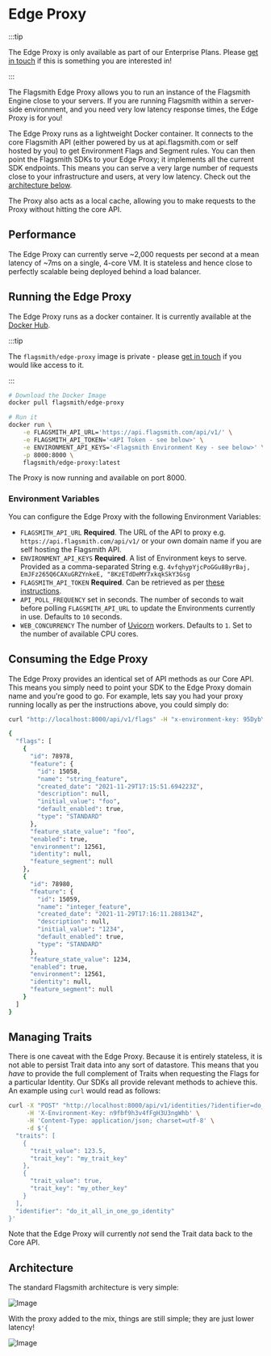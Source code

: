 # Edge Proxy

:::tip

The Edge Proxy is only available as part of our Enterprise Plans. Please
[get in touch](https://flagsmith.com/contact-us/) if this is something you are interested in!

:::

The Flagsmith Edge Proxy allows you to run an instance of the Flagsmith Engine close to your servers. If you are running
Flagsmith within a server-side environment, and you need very low latency response times, the Edge Proxy is for you!

The Edge Proxy runs as a lightweight Docker container. It connects to the core Flagsmith API (either powered by us at
api.flagsmith.com or self hosted by you) to get Environment Flags and Segment rules. You can then point the Flagsmith
SDKs to your Edge Proxy; it implements all the current SDK endpoints. This means you can serve a very large number of
requests close to your infrastructure and users, at very low latency. Check out the [architecture below](#architecture).

The Proxy also acts as a local cache, allowing you to make requests to the Proxy without hitting the core API.

## Performance

The Edge Proxy can currently serve ~2,000 requests per second at a mean latency of ~7ms on a single, 4-core VM. It is
stateless and hence close to perfectly scalable being deployed behind a load balancer.

## Running the Edge Proxy

The Edge Proxy runs as a docker container. It is currently available at the
[Docker Hub](https://hub.docker.com/repository/docker/flagsmith/edge-proxy).

:::tip

The `flagsmith/edge-proxy` image is private - please [get in touch](https://flagsmith.com/contact-us/) if you would like
access to it.

:::

```bash
# Download the Docker Image
docker pull flagsmith/edge-proxy

# Run it
docker run \
    -e FLAGSMITH_API_URL='https://api.flagsmith.com/api/v1/' \
    -e FLAGSMITH_API_TOKEN='<API Token - see below>' \
    -e ENVIRONMENT_API_KEYS='<Flagsmith Environment Key - see below>' \
    -p 8000:8000 \
    flagsmith/edge-proxy:latest
```

The Proxy is now running and available on port 8000.

### Environment Variables

You can configure the Edge Proxy with the following Environment Variables:

- `FLAGSMITH_API_URL` **Required**. The URL of the API to proxy e.g. `https://api.flagsmith.com/api/v1/` or your own
  domain name if you are self hosting the Flagsmith API.
- `ENVIRONMENT_API_KEYS` **Required**. A list of Environment keys to serve. Provided as a comma-separated String e.g.
  `4vfqhypYjcPoGGu8ByrBaj, EmJFz265Q6CAXuGRZYnkeE, "8KzETdDeMY7xkqkSkY3Gsg`
- `FLAGSMITH_API_TOKEN` **Required**. Can be retrieved as per [these instructions](/clients/rest.md##private-endpoints).
- `API_POLL_FREQUENCY` set in seconds. The number of seconds to wait before polling `FLAGSMITH_API_URL` to update the
  Environments currently in use. Defaults to `10` seconds.
- `WEB_CONCURRENCY` The number of [Uvicorn](https://www.uvicorn.org/) workers. Defaults to `1`. Set to the number of
  available CPU cores.

## Consuming the Edge Proxy

The Edge Proxy provides an identical set of API methods as our Core API. This means you simply need to point your SDK to
the Edge Proxy domain name and you're good to go. For example, lets say you had your proxy running locally as per the
instructions above, you could simply do:

```bash
curl "http://localhost:8000/api/v1/flags" -H "x-environment-key: 95DybY5oJoRNhxPZYLrxk4" | jq

{
  "flags": [
    {
      "id": 78978,
      "feature": {
        "id": 15058,
        "name": "string_feature",
        "created_date": "2021-11-29T17:15:51.694223Z",
        "description": null,
        "initial_value": "foo",
        "default_enabled": true,
        "type": "STANDARD"
      },
      "feature_state_value": "foo",
      "enabled": true,
      "environment": 12561,
      "identity": null,
      "feature_segment": null
    },
    {
      "id": 78980,
      "feature": {
        "id": 15059,
        "name": "integer_feature",
        "created_date": "2021-11-29T17:16:11.288134Z",
        "description": null,
        "initial_value": "1234",
        "default_enabled": true,
        "type": "STANDARD"
      },
      "feature_state_value": 1234,
      "enabled": true,
      "environment": 12561,
      "identity": null,
      "feature_segment": null
    }
  ]
}
```

## Managing Traits

There is one caveat with the Edge Proxy. Because it is entirely stateless, it is not able to persist Trait data into any
sort of datastore. This means that you _have_ to provide the full complement of Traits when requesting the Flags for a
particular Identity. Our SDKs all provide relevant methods to achieve this. An example using `curl` would read as
follows:

```bash
curl -X "POST" "http://localhost:8000/api/v1/identities/?identifier=do_it_all_in_one_go_identity" \
     -H 'X-Environment-Key: n9fbf9h3v4fFgH3U3ngWhb' \
     -H 'Content-Type: application/json; charset=utf-8' \
     -d $'{
  "traits": [
    {
      "trait_value": 123.5,
      "trait_key": "my_trait_key"
    },
    {
      "trait_value": true,
      "trait_key": "my_other_key"
    }
  ],
  "identifier": "do_it_all_in_one_go_identity"
}'
```

Note that the Edge Proxy will currently _not_ send the Trait data back to the Core API.

## Architecture

The standard Flagsmith architecture is very simple:

![Image](/img/edge-proxy-existing.png)

With the proxy added to the mix, things are still simple; they are just lower latency!

![Image](/img/edge-proxy-proxy.png)
